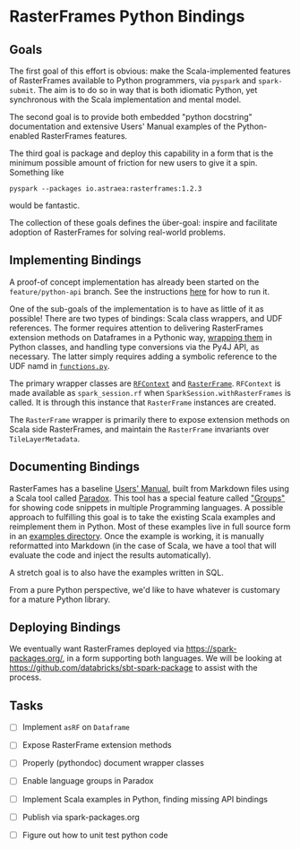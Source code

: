 # RasterFrames Python Bindings

## Goals

The first goal of this effort is obvious: make the Scala-implemented features of RasterFrames available to Python programmers, via `pyspark` and `spark-submit`. The aim is to do so in way that is both idiomatic Python, yet synchronous with the Scala implementation and mental model.

The second goal is to provide both embedded "python docstring" documentation and extensive Users' Manual examples of the Python-enabled RasterFrames features.

The third goal is package and deploy this capability in a form that is the minimum possible amount of friction for new users to give it a spin. Something like 

    pyspark --packages io.astraea:rasterframes:1.2.3
    
would be fantastic.

The collection of these goals defines the über-goal: inspire and facilitate adoption of RasterFrames for solving real-world problems.

## Implementing Bindings

A proof-of concept implementation has already been started on the `feature/python-api` branch.
See the instructions [here](https://github.com/s22s/raster-frames/tree/feature/python-api/python/README.rst) for how to run it. 

One of the sub-goals of the implementation is to have as little of it as possible! There are two types of bindings: Scala class wrappers, and UDF references. The former requires attention to delivering RasterFrames extension methods on Dataframes in a Pythonic way, [wrapping them](https://github.com/s22s/raster-frames/blob/feature/python-api/python/pyrasterframes/__init__.py) in Python classes, and handling type conversions via the Py4J API, as necessary. The latter simply requires adding a symbolic reference to the UDF namd in [`functions.py`](https://github.com/s22s/raster-frames/blob/feature/python-api/python/pyrasterframes/functions.py).

The primary wrapper classes are [`RFContext`](https://github.com/s22s/raster-frames/blob/47a6f1af4c601ce75baf32b440bc3943d6e92f09/python/pyrasterframes/__init__.py#L12-L22) and [`RasterFrame`](https://github.com/s22s/raster-frames/blob/47a6f1af4c601ce75baf32b440bc3943d6e92f09/python/pyrasterframes/__init__.py#L25-L52). `RFContext` is made available as  `spark_session.rf` when `SparkSession.withRasterFrames` is called. It is through this instance that `RasterFrame` instances are created.

The `RasterFrame` wrapper is primarily there to expose extension methods on Scala side RasterFrames, and maintain the `RasterFrame` invariants over `TileLayerMetadata`.

## Documenting Bindings

RasterFames has a baseline [Users' Manual](http://rasterframes.io/index.html), built from Markdown files using a Scala tool called [Paradox](https://developer.lightbend.com/docs/paradox/latest/index.html). This tool has a special feature called ["Groups"](https://developer.lightbend.com/docs/paradox/latest/features/groups.html
) for showing code snippets in multiple Programming languages. A possible approach to fulfilling this goal is to take the existing Scala examples and reimplement them in Python. Most of these examples live in full source form in an [examples directory](https://github.com/s22s/raster-frames/tree/develop/src/test/scala/examples). Once the example is working, it is manually reformatted into Markdown (in the case of Scala, we have a tool that will evaluate the code and inject the results automatically). 

A stretch goal is to also have the examples written in SQL.

From a pure Python perspective, we'd like to have whatever is customary for a mature Python library.

## Deploying Bindings

We eventually want RasterFrames deployed via https://spark-packages.org/, in a form supporting both languages. We will be looking at https://github.com/databricks/sbt-spark-package to assist with the process.

## Tasks

* [ ] Implement `asRF` on `Dataframe`
* [ ] Expose RasterFrame extension methods
* [ ] Properly (pythondoc) document wrapper classes
* [ ] Enable language groups in Paradox
* [ ] Implement Scala examples in Python, finding missing API bindings
* [ ] Publish via spark-packages.org
* [ ] Figure out how to unit test python code

